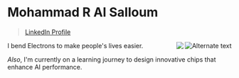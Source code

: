 # Mohammad R Al Salloum

>[LinkedIn Profile](https://www.linkedin.com/in/mohammad-r-al-salloum-b3476a317)


<img src="https://media.tenor.com/1uiGrSYrjCkAAAAM/elekid-pok%C3%A9mon-elekid.gif" alt="Alternate text" align="right" />
<img src="https://media.tenor.com/1uiGrSYrjCkAAAAM/elekid-pok%C3%A9mon-elekid.gif" align="right">

I bend Electrons to make people's lives easier.

*Also*, I'm currently on a learning journey
to design innovative chips that enhance AI performance.
